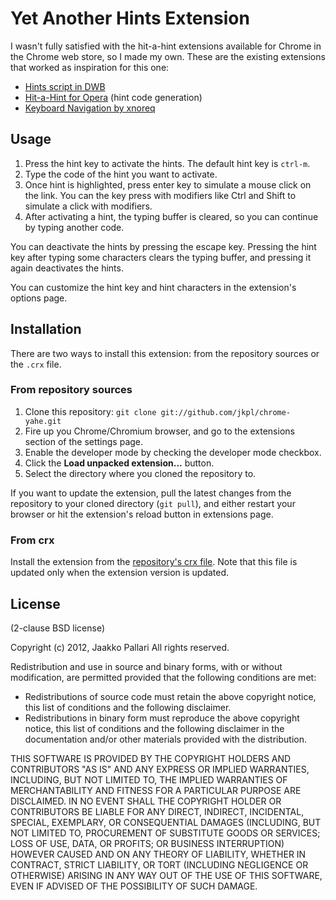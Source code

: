 # Yet Another Hints Extension

I wasn't fully satisfied with the hit-a-hint extensions available for Chrome in
the Chrome web store, so I made my own. These are the existing extensions that
worked as inspiration for this one:

* [Hints script in DWB][hhdwb]
* [Hit-a-Hint for Opera][hhopera] (hint code generation)
* [Keyboard Navigation by xnoreq][kbnav]

## Usage

1. Press the hint key to activate the hints. The default hint key is `ctrl-m`.
2. Type the code of the hint you want to activate.
3. Once hint is highlighted, press enter key to simulate a mouse click on the
   link. You can the key press with modifiers like Ctrl and Shift to simulate a
   click with modifiers.
4. After activating a hint, the typing buffer is cleared, so you can continue
   by typing another code.

You can deactivate the hints by pressing the escape key. Pressing the hint key
after typing some characters clears the typing buffer, and pressing it again
deactivates the hints.

You can customize the hint key and hint characters in the extension's options
page.

## Installation

There are two ways to install this extension: from the repository sources or
the `.crx` file.

### From repository sources

1. Clone this repository: `git clone git://github.com/jkpl/chrome-yahe.git`
2. Fire up you Chrome/Chromium browser, and go to the extensions section of the
   settings page.
3. Enable the developer mode by checking the developer mode checkbox.
4. Click the **Load unpacked extension...** button.
5. Select the directory where you cloned the repository to.

If you want to update the extension, pull the latest changes from the
repository to your cloned directory (`git pull`), and either restart your
browser or hit the extension's reload button in extensions page.

### From crx

Install the extension from the [repository's crx file][crxfile]. Note that this
file is updated only when the extension version is updated.

## License

(2-clause BSD license)

Copyright (c) 2012, Jaakko Pallari
All rights reserved.

Redistribution and use in source and binary forms, with or without
modification, are permitted provided that the following conditions are met:

* Redistributions of source code must retain the above copyright notice, this
list of conditions and the following disclaimer.
* Redistributions in binary form must reproduce the above copyright notice,
this list of conditions and the following disclaimer in the documentation
and/or other materials provided with the distribution.

THIS SOFTWARE IS PROVIDED BY THE COPYRIGHT HOLDERS AND CONTRIBUTORS "AS IS" AND
ANY EXPRESS OR IMPLIED WARRANTIES, INCLUDING, BUT NOT LIMITED TO, THE IMPLIED
WARRANTIES OF MERCHANTABILITY AND FITNESS FOR A PARTICULAR PURPOSE ARE
DISCLAIMED. IN NO EVENT SHALL THE COPYRIGHT HOLDER OR CONTRIBUTORS BE LIABLE
FOR ANY DIRECT, INDIRECT, INCIDENTAL, SPECIAL, EXEMPLARY, OR CONSEQUENTIAL
DAMAGES (INCLUDING, BUT NOT LIMITED TO, PROCUREMENT OF SUBSTITUTE GOODS OR
SERVICES; LOSS OF USE, DATA, OR PROFITS; OR BUSINESS INTERRUPTION) HOWEVER
CAUSED AND ON ANY THEORY OF LIABILITY, WHETHER IN CONTRACT, STRICT LIABILITY,
OR TORT (INCLUDING NEGLIGENCE OR OTHERWISE) ARISING IN ANY WAY OUT OF THE USE
OF THIS SOFTWARE, EVEN IF ADVISED OF THE POSSIBILITY OF SUCH DAMAGE.

[hhopera]: https://github.com/hogelog/hit-a-hint-opera
[hhdwb]: https://bitbucket.org/portix/dwb/src/0583e44d0164/scripts/hints.js
[kbnav]: https://chrome.google.com/webstore/detail/abcekjakjehkpheoaadhkjfcdodpjbgk
[crxfile]: https://github.com/jkpl/chrome-yahe/raw/master/chrome-yahe.crx
